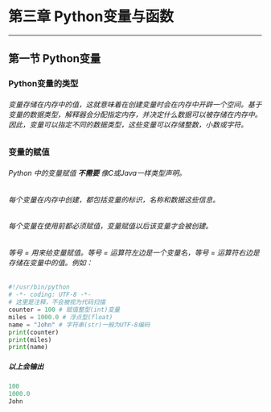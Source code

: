 # 第三章 Python变量与函数  
***
## 第一节 Python变量  

### Python变量的类型
###### 变量存储在内存中的值，这就意味着在创建变量时会在内存中开辟一个空间。基于变量的数据类型，解释器会分配指定内存，并决定什么数据可以被存储在内存中。因此，变量可以指定不同的数据类型，这些变量可以存储整数，小数或字符。  
### 变量的赋值
###### Python 中的变量赋值 __不需要__ 像C或Java一样类型声明。  
###### 每个变量在内存中创建，都包括变量的标识，名称和数据这些信息。  
###### 每个变量在使用前都必须赋值，变量赋值以后该变量才会被创建。  
###### 等号 = 用来给变量赋值。等号 = 运算符左边是一个变量名，等号 = 运算符右边是存储在变量中的值。例如：
```python
#!/usr/bin/python
# -*- coding: UTF-8 -*-
# 这里是注释，不会被视为代码扫描
counter = 100 # 赋值整型(int)变量
miles = 1000.0 # 浮点型(float)
name = "John" # 字符串(str)一般为UTF-8编码
print(counter)
print(miles)
print(name)
```
##### 以上会输出
```python
100
1000.0
John
```
